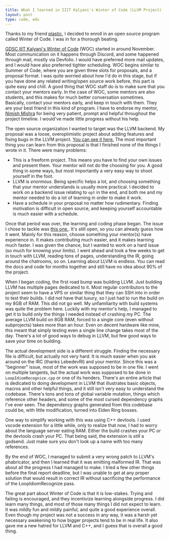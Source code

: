```yaml
---
title: What I learned in IIIT Kalyani's Winter of Code (LLVM Project)
layout: post
type: code, edu
---
```


Thanks to my friend [plastic](https://akshitadixit.github.io/), I decided to enroll in an open source program
called Winter of Code. I was in for a thorough beating.

[GDSC IIIT Kalyani's Winter of Code](https://gdsc-woc.tech/) (WOC) started in around November. Most communication on it happens
through Discord, and some happened through mail, mostly via Devfolio.
I would have preferred more mail updates, and I would have also preferred tighter
scheduling. WOC begins similar to Summer of Code, where you are given three slots for proposals, and a 
proposal format. I was quite worried about how I'd do in this stage, but if you have done any related writing/open source work
before, this part is quite easy and chill. A good thing that WOC staff do is to make sure that you contact your mentors early.
In the case of WOC, some mentors are also students, and this makes for much better conversation sometimes. Basically, 
contact your mentors early, and keep in touch with them. They are your best friend in this kind of program.
I have to endorse my mentor, [Nimish Mishra](https://github.com/NimishMishra) for being very patient, prompt and helpful
throughout the project timeline. I would've made little progress without his help.

The open source organization I wanted to target was the LLVM backend. My proposal was a loose, overoptimistic project about
adding features and fixing bugs in the LLVM project.
[You can see it here.](https://docs.google.com/document/d/1oYlmuBohbZYsDE_3Ajp70blvm73SH5tryUoljzACAQs/edit?usp=sharing)
The most important thing you can learn from this proposal is that I finished none of the things I wrote in it. There were many
problems:
- This is a freeform project. This means you have to find your own issues and present them. Your mentor will not do the choosing
  for you. A good thing in some ways, but most importantly a very easy way to shoot yourself in the foot.
- LLVM is *enormous*. Being specific helps a lot, and choosing something that your mentor understands is usually more practical.
  I decided to work on a backend issue relating to `opt` in the end, and both me and my mentor needed to do a lot of learning 
  in order to make it work.
- Have a schedule in your proposal no matter how rudimentary. Finding motivation is difficult in open source, and keeping
  yourself accountable is much easier with a schedule.

Once that period was over, the learning and coding phase began. The issue I chose to tackle was
[this one.](https://github.com/llvm/llvm-project/issues/50308#issuecomment-1007952551). It's still open, so you can already 
guess how it went. Mainly for this reason, choose something your mentor(s) have experience in. It makes contributing much 
easier, and it makes learning much faster. I was given the chance, but I wanted to work on a hard issue (so much for knowing 
your limits). I went ahead and took a few weeks to get in touch with LLVM, reading tons of pages, understanding the IR, going
around the chatrooms, so on. Learning about LLVM is endless. You can read the docs and code for months together and still have
no idea about 90% of the project.

When I began coding, the first road bump was building LLVM. Just building LLVM has multiple pages dedicated to it. Most 
regular contributors to the project seem to have a VPS or similar thing that they can SSH into in order to test their builds.
I did not
have that luxury, so I just had to run the build on my 8GB of RAM. This did not go well. My unfamiliarity with build systems was
quite the problem here. Luckily with my mentor's help, I managed to get it to build only the things I needed instead of
crashing my PC. The average LLVM build on 8GB RAM, forced to a single core (even without subprojects) takes more than an hour.
Even on decent hardware like mine, this meant
that simply testing even a single line change takes most of the day. There's a lot of good ways to debug in LLVM, but few good
ways to save your time on building.

The actual development side is a different struggle. Finding the necessary file is difficult, but actually not very hard. It is
much easier when you ask around on the IRC (thanks LebedevRI) and your mentor. Since this was a "beginner" issue, most of the
work was supposed to be in one file. I went on multiple tangents, but the actual work was supposed to be done in 
`LoopIdiomRecognize.cpp` or one of its henders. There's an entire article that is dedicated to doing development in LLVM that
illustrates basic objects, macros and other helpful things, and it still isn't very easy to understand the codebase. There's tons
and tons of global variable mutation, things which reference other headers, and some of the most cursed dependency graphs I've
ever seen. The dependency graphs generated from this codebase could be, with little modification, turned into Elden Ring
bosses.

One way to simplify working with this was using C++ devtools. I used vscode extension for a little while, only to realize that
now, I had to worry about the language server eating RAM. Either the build crashes your PC or the devtools crash your PC. That
being said, the extension is *still* a godsend. Just make sure you don't look up a name with too many references.

By the end of WOC, I managed to submit a very wrong patch to LLVM's phabricator, and then I learned that it was emitting
malformed IR. That was about all the progress I had managed to make. I tried a few other things before the final report 
deadline, but I was unable to get at any proper solution that would result in correct IR without sacrificing the performance of
the LoopIdiomRecognize pass. 

The great part about Winter of Code is that it is low-stakes. Trying and failing is encouraged, and they incentivize learning
alongside progress. I did learn many things, and most of those many things I did not expect to learn. It was mildly fun and
mildly painful, and quite a good experience overall. Even though my project was not a success in any way, it was a harsh yet
necessary awakening to how bigger projects tend to be in real life. It also gave me a new hatred for LLVM and C++, and I guess
that is overall a good thing.
